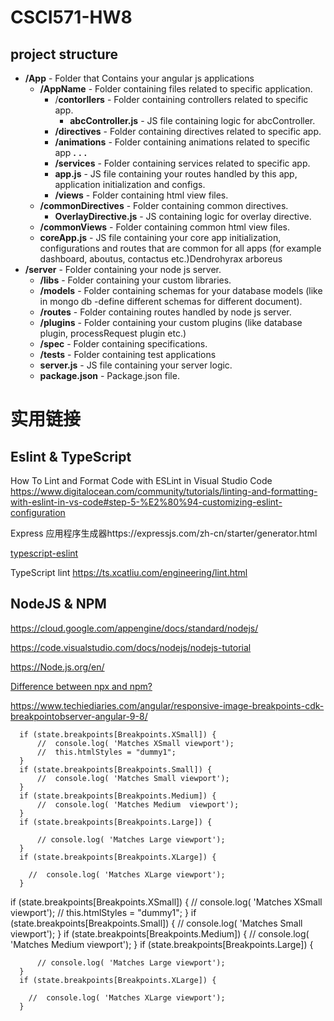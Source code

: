 # CSCI571-HW8

## project structure

- **/App** - Folder that Contains your angular js applications
  - **/AppName** - Folder containing files related to specific application.
    - /**contorllers** - Folder containing controllers related to specific app.
      - **abcController.js** - JS file containing logic for abcController.
    - **/directives** - Folder containing directives related to specific app.
    - **/animations** - Folder containing animations related to specific app
      **.** **.** **.**
    - **/services** - Folder containing services related to specific app.
    - **app.js** - JS file containing your routes handled by this app, application initialization and configs.
    - **/views** - Folder containing html view files.
  - **/commonDirectives** - Folder containing common directives.
    - **OverlayDirective.js** - JS containing logic for overlay directive.
  - **/commonViews** - Folder containing common html view files.
  - **coreApp.js** - JS file containing your core app initialization, configurations and routes that are common for all apps (for example dashboard, aboutus, contactus etc.)Dendrohyrax arboreus
- **/server** - Folder containing your node js server.
  - **/libs** - Folder containing your custom libraries.
  - **/models** - Folder containing schemas for your database models (like in mongo db -define different schemas for different document).
  - **/routes** - Folder containing routes handled by node js server.
  - **/plugins** - Folder containing your custom plugins (like database plugin, processRequest plugin etc.)
  - **/spec** - Folder containing specifications.
  - **/tests** - Folder containing test applications
  - **server.js** - JS file containing your server logic.
  - **package.json** - Package.json file.

# 实用链接

## Eslint & TypeScript

How To Lint and Format Code with ESLint in Visual Studio Code https://www.digitalocean.com/community/tutorials/linting-and-formatting-with-eslint-in-vs-code#step-5-%E2%80%94-customizing-eslint-configuration

Express 应用程序生成器https://expressjs.com/zh-cn/starter/generator.html

[typescript-eslint](https://github.com/typescript-eslint/typescript-eslint)

TypeScript lint https://ts.xcatliu.com/engineering/lint.html

## NodeJS & NPM

https://cloud.google.com/appengine/docs/standard/nodejs/

https://code.visualstudio.com/docs/nodejs/nodejs-tutorial

https://Node.js.org/en/

[Difference between npx and npm?](https://stackoverflow.com/questions/50605219/difference-between-npx-and-npm)



https://www.techiediaries.com/angular/responsive-image-breakpoints-cdk-breakpointobserver-angular-9-8/

      if (state.breakpoints[Breakpoints.XSmall]) {
          //  console.log( 'Matches XSmall viewport');
          //  this.htmlStyles = "dummy1";
      }
      if (state.breakpoints[Breakpoints.Small]) {
          //  console.log( 'Matches Small viewport');
      }
      if (state.breakpoints[Breakpoints.Medium]) {
          //  console.log( 'Matches Medium  viewport');
      }
      if (state.breakpoints[Breakpoints.Large]) {
    
          // console.log( 'Matches Large viewport');
      }
      if (state.breakpoints[Breakpoints.XLarge]) {
    
        //  console.log( 'Matches XLarge viewport');   
      }
 if (state.breakpoints[Breakpoints.XSmall]) {
          //  console.log( 'Matches XSmall viewport');
          //  this.htmlStyles = "dummy1";
      }
      if (state.breakpoints[Breakpoints.Small]) {
          //  console.log( 'Matches Small viewport');
      }
      if (state.breakpoints[Breakpoints.Medium]) {
          //  console.log( 'Matches Medium  viewport');
      }
      if (state.breakpoints[Breakpoints.Large]) {

          // console.log( 'Matches Large viewport');
      }
      if (state.breakpoints[Breakpoints.XLarge]) {
    
        //  console.log( 'Matches XLarge viewport');   
      }